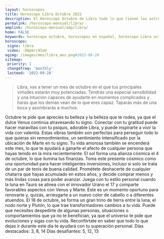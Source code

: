 ```yaml
---
layout: horoscopos
title: Horoscopo Libra Octubre 2022
description: El Horóscopo Octubre de Libra todo lo que tienen los astros preparados para este mes, amor, trabajo, familia. Todo sobre astrologia, tarot, predicciones. Horoscopo gratis en español, predicciones y astrología.
permalink: /horoscopo-mensual/libra/
amplink: /horoscopo-mensual/amp/libra/
home: FALSE
keywords: horóscopo octubre, horoscopos en español, horóscopo Libra octubre , horóscopo esperanza gracia, horoscop, horóscopos gratis, horoscopo Libra, Tarot, Astrologia, Zodíaco, Libra, horoscopo gratis, horoscopo del mes 
horoscopo:
 signo: libra
 video: -DQpmrrAIeU
ogimg: /images/mes/libra_mes.png#2022-09-28
sitemap:
 priority: 1
 changefreq: 'monthly'
 lastmod: '2022-09-28'
---
```



 > Libra, vas a tener un mes de octubre en el que tus principales virtudes estarán muy potenciadas. Tendrás una especial sensibilidad y una intuición capaces de ayudarte en momentos complicados y harás que los demás vean de lo que eres capaz. Taparás más de una boca y asombrarás a muchos.



Octubre te pide que aprecies tu belleza y la belleza que te rodea, ya que el dulce Venus continúa atravesando tu signo. Conectar con tu gratitud puede hacer maravillas con tu psiquis, adorable Libra, y puede inspirarte a vivir la vida con valentía. Estas vibras también son perfectas para perseguir todo lo que quieras sin remordimientos, un sentimiento intensificado por la ubicación de Marte en tu signo. Tu vida amorosa también se encenderá este mes, lo que te ayudará a ganarte el afecto de cualquier persona que hayas tenido en la mira recientemente.
El sol forma una alianza cósmica el 4 de octubre, lo que ilumina tus finanzas. Toma este presente cósmico como una oportunidad para hacer inteligentes inversiones, incluso si solo se trata de un par de tenis de buena calidad. Prométete deshacerte de cualquier chatarra que hayas acumulado en estos años, y decide comprar menos y más lindas cosas para poder avanzar.
Juega con tu estilo personal cuando la luna en Tauro se alinea con el innovador Urano el 17 y comparte favorables aspectos con Venus y Marte. Este es un momento oportuno para renovarte y, quizás, arriesgarte a un nuevo color de cabello o a diferentes atuendos.
El 18 de octubre, se forma un gran trino de tierra entre la luna, el nodo norte y Plutón, lo que trae transformadores cambios a tu vida. Puede que necesites despedirte de algunas personas, situaciones o comportamientos que ya no te benefician, ya que el universo te pide que evoluciones y sigas con tu vida. Reconfórtate en saber que todo lo que dejas ir durante este día te ayudará con tu superación personal.
Días destacados: 3, 8, 14
Días desafiantes: 5, 12, 13